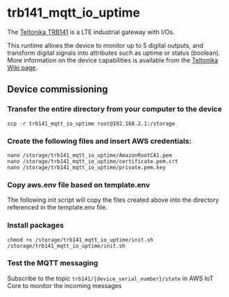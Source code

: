 # trb141_mqtt_io_uptime
The [Teltonika TRB141](https://teltonika-networks.com/products/gateways/trb141/) is a LTE industrial gateway with I/Os.

This runtime allows the device to monitor up to 5 digital outputs, and transform digital signals into attributes such as uptime or status (boolean). More information on the device capabilities is available from the [Teltonika Wiki page](https://wiki.teltonika-networks.com/view/TRB141_Input/Output#Power_Socket_Pinout).

## Device commissioning

### Transfer the entire directory from your computer to the device
```
scp -r trb141_mqtt_io_uptime root@192.168.2.1:/storage
```

### Create the following files and insert AWS credentials:
```
nano /storage/trb141_mqtt_io_uptime/AmazonRootCA1.pem
nano /storage/trb141_mqtt_io_uptime/certificate.pem.crt
nano /storage/trb141_mqtt_io_uptime/private.pem.key
```

### Copy aws.env file based on template.env
The following init script will copy the files created above into the directory referenced in the template.env file.

### Install packages
```
chmod +x /storage/trb141_mqtt_io_uptime/init.sh
/storage/trb141_mqtt_io_uptime/init.sh
```

### Test the MQTT messaging
Subscribe to the topic `trb141/{device_serial_number}/state` in AWS IoT Core to monitor the incoming messages
